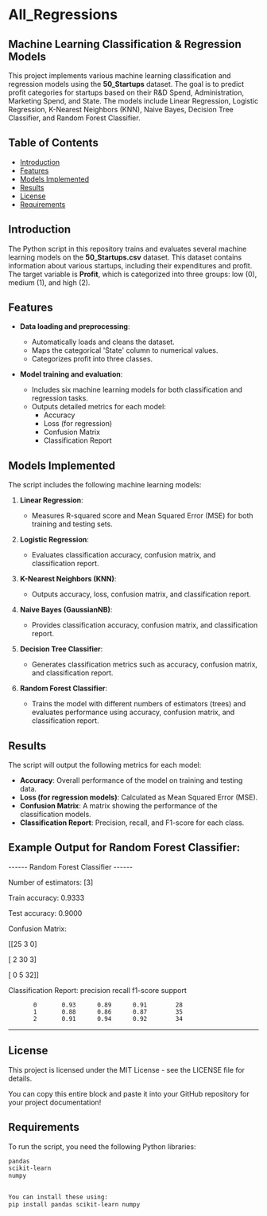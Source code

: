 # All_Regressions

## Machine Learning Classification & Regression Models

This project implements various machine learning classification and regression models using the **50_Startups** dataset. The goal is to predict profit categories for startups based on their R&D Spend, Administration, Marketing Spend, and State. The models include Linear Regression, Logistic Regression, K-Nearest Neighbors (KNN), Naive Bayes, Decision Tree Classifier, and Random Forest Classifier.

## Table of Contents

- [Introduction](#introduction)
- [Features](#features)
- [Models Implemented](#models-implemented)
- [Results](#results)
- [License](#license)
-  [Requirements](#requirements)

## Introduction

The Python script in this repository trains and evaluates several machine learning models on the **50_Startups.csv** dataset. This dataset contains information about various startups, including their expenditures and profit. The target variable is **Profit**, which is categorized into three groups: low (0), medium (1), and high (2).

## Features

- **Data loading and preprocessing**:
  - Automatically loads and cleans the dataset.
  - Maps the categorical 'State' column to numerical values.
  - Categorizes profit into three classes.
  
- **Model training and evaluation**:
  - Includes six machine learning models for both classification and regression tasks.
  - Outputs detailed metrics for each model:
    - Accuracy
    - Loss (for regression)
    - Confusion Matrix
    - Classification Report
## Models Implemented

The script includes the following machine learning models:
1. **Linear Regression**:
   - Measures R-squared score and Mean Squared Error (MSE) for both training and testing sets.

2. **Logistic Regression**:
   - Evaluates classification accuracy, confusion matrix, and classification report.

3. **K-Nearest Neighbors (KNN)**:
   - Outputs accuracy, loss, confusion matrix, and classification report.

4. **Naive Bayes (GaussianNB)**:
   - Provides classification accuracy, confusion matrix, and classification report.

5. **Decision Tree Classifier**:
   - Generates classification metrics such as accuracy, confusion matrix, and classification report.

6. **Random Forest Classifier**:
   - Trains the model with different numbers of estimators (trees) and evaluates performance using accuracy, confusion matrix, and classification report.

## Results

The script will output the following metrics for each model:
- **Accuracy**: Overall performance of the model on training and testing data.
- **Loss (for regression models)**: Calculated as Mean Squared Error (MSE).
- **Confusion Matrix**: A matrix showing the performance of the classification models.
- **Classification Report**: Precision, recall, and F1-score for each class.

## Example Output for Random Forest Classifier:
------ Random Forest Classifier ------

Number of estimators: [3]

Train accuracy: 0.9333

Test accuracy: 0.9000

Confusion Matrix:

[[25  3  0]

  [ 2 30  3]
 
 [ 0  5 32]]

Classification Report:
              precision    recall  f1-score   support

           0       0.93      0.89      0.91        28
           1       0.88      0.86      0.87        35
           2       0.91      0.94      0.92        34

-----------------------------------

## License

This project is licensed under the MIT License - see the LICENSE file for details.

You can copy this entire block and paste it into your GitHub repository for your project documentation!

## Requirements

To run the script, you need the following Python libraries:

```bash
pandas
scikit-learn
numpy


You can install these using:
pip install pandas scikit-learn numpy

